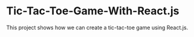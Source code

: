 # Tic-Tac-Toe-Game-With-React.js
This project shows how we can create a tic-tac-toe game using React.js.
